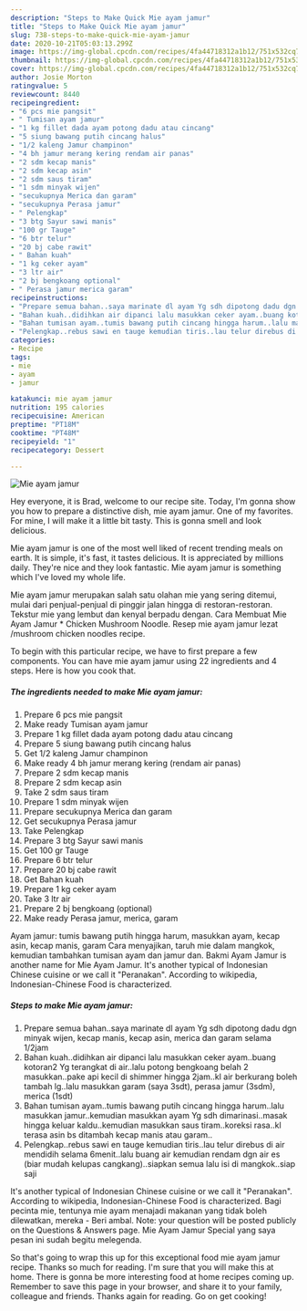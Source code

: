 ```yaml
---
description: "Steps to Make Quick Mie ayam jamur"
title: "Steps to Make Quick Mie ayam jamur"
slug: 738-steps-to-make-quick-mie-ayam-jamur
date: 2020-10-21T05:03:13.299Z
image: https://img-global.cpcdn.com/recipes/4fa44718312a1b12/751x532cq70/mie-ayam-jamur-foto-resep-utama.jpg
thumbnail: https://img-global.cpcdn.com/recipes/4fa44718312a1b12/751x532cq70/mie-ayam-jamur-foto-resep-utama.jpg
cover: https://img-global.cpcdn.com/recipes/4fa44718312a1b12/751x532cq70/mie-ayam-jamur-foto-resep-utama.jpg
author: Josie Morton
ratingvalue: 5
reviewcount: 8440
recipeingredient:
- "6 pcs mie pangsit"
- " Tumisan ayam jamur"
- "1 kg fillet dada ayam potong dadu atau cincang"
- "5 siung bawang putih cincang halus"
- "1/2 kaleng Jamur champinon"
- "4 bh jamur merang kering rendam air panas"
- "2 sdm kecap manis"
- "2 sdm kecap asin"
- "2 sdm saus tiram"
- "1 sdm minyak wijen"
- "secukupnya Merica dan garam"
- "secukupnya Perasa jamur"
- " Pelengkap"
- "3 btg Sayur sawi manis"
- "100 gr Tauge"
- "6 btr telur"
- "20 bj cabe rawit"
- " Bahan kuah"
- "1 kg ceker ayam"
- "3 ltr air"
- "2 bj bengkoang optional"
- " Perasa jamur merica garam"
recipeinstructions:
- "Prepare semua bahan..saya marinate dl ayam Yg sdh dipotong dadu dgn minyak wijen, kecap manis, kecap asin, merica dan garam selama 1/2jam"
- "Bahan kuah..didihkan air dipanci lalu masukkan ceker ayam..buang kotoran2 Yg terangkat di air..lalu potong bengkoang belah 2 masukkan..pake api kecil di shimmer hingga 2jam..kl air berkurang boleh tambah lg..lalu masukkan garam (saya 3sdt), perasa jamur (3sdm), merica (1sdt)"
- "Bahan tumisan ayam..tumis bawang putih cincang hingga harum..lalu masukkan jamur..kemudian masukkan ayam Yg sdh dimarinasi..masak hingga keluar kaldu..kemudian masukkan saus tiram..koreksi rasa..kl terasa asin bs ditambah kecap manis atau garam.."
- "Pelengkap..rebus sawi en tauge kemudian tiris..lau telur direbus di air mendidih selama 6menit..lalu buang air kemudian rendam dgn air es (biar mudah kelupas cangkang)..siapkan semua lalu isi di mangkok..siap saji"
categories:
- Recipe
tags:
- mie
- ayam
- jamur

katakunci: mie ayam jamur 
nutrition: 195 calories
recipecuisine: American
preptime: "PT18M"
cooktime: "PT48M"
recipeyield: "1"
recipecategory: Dessert

---
```



![Mie ayam jamur](https://img-global.cpcdn.com/recipes/4fa44718312a1b12/751x532cq70/mie-ayam-jamur-foto-resep-utama.jpg)

Hey everyone, it is Brad, welcome to our recipe site. Today, I'm gonna show you how to prepare a distinctive dish, mie ayam jamur. One of my favorites. For mine, I will make it a little bit tasty. This is gonna smell and look delicious.

Mie ayam jamur is one of the most well liked of recent trending meals on earth. It is simple, it's fast, it tastes delicious. It is appreciated by millions daily. They're nice and they look fantastic. Mie ayam jamur is something which I've loved my whole life.

Mie ayam jamur merupakan salah satu olahan mie yang sering ditemui, mulai dari penjual-penjual di pinggir jalan hingga di restoran-restoran. Tekstur mie yang lembut dan kenyal berpadu dengan. Cara Membuat Mie Ayam Jamur * Chicken Mushroom Noodle. Resep mie ayam jamur lezat /mushroom chicken noodles recipe.


To begin with this particular recipe, we have to first prepare a few components. You can have mie ayam jamur using 22 ingredients and 4 steps. Here is how you cook that.

<!--inarticleads1-->

##### The ingredients needed to make Mie ayam jamur:

1. Prepare 6 pcs mie pangsit
1. Make ready  Tumisan ayam jamur
1. Prepare 1 kg fillet dada ayam potong dadu atau cincang
1. Prepare 5 siung bawang putih cincang halus
1. Get 1/2 kaleng Jamur champinon
1. Make ready 4 bh jamur merang kering (rendam air panas)
1. Prepare 2 sdm kecap manis
1. Prepare 2 sdm kecap asin
1. Take 2 sdm saus tiram
1. Prepare 1 sdm minyak wijen
1. Prepare secukupnya Merica dan garam
1. Get secukupnya Perasa jamur
1. Take  Pelengkap
1. Prepare 3 btg Sayur sawi manis
1. Get 100 gr Tauge
1. Prepare 6 btr telur
1. Prepare 20 bj cabe rawit
1. Get  Bahan kuah
1. Prepare 1 kg ceker ayam
1. Take 3 ltr air
1. Prepare 2 bj bengkoang (optional)
1. Make ready  Perasa jamur, merica, garam


Ayam jamur: tumis bawang putih hingga harum, masukkan ayam, kecap asin, kecap manis, garam Cara menyajikan, taruh mie dalam mangkok, kemudian tambahkan tumisan ayam dan jamur dan. Bakmi Ayam Jamur is another name for Mie Ayam Jamur. It&#39;s another typical of Indonesian Chinese cuisine or we call it &#34;Peranakan&#34;. According to wikipedia, Indonesian-Chinese Food is characterized. 

<!--inarticleads2-->

##### Steps to make Mie ayam jamur:

1. Prepare semua bahan..saya marinate dl ayam Yg sdh dipotong dadu dgn minyak wijen, kecap manis, kecap asin, merica dan garam selama 1/2jam
1. Bahan kuah..didihkan air dipanci lalu masukkan ceker ayam..buang kotoran2 Yg terangkat di air..lalu potong bengkoang belah 2 masukkan..pake api kecil di shimmer hingga 2jam..kl air berkurang boleh tambah lg..lalu masukkan garam (saya 3sdt), perasa jamur (3sdm), merica (1sdt)
1. Bahan tumisan ayam..tumis bawang putih cincang hingga harum..lalu masukkan jamur..kemudian masukkan ayam Yg sdh dimarinasi..masak hingga keluar kaldu..kemudian masukkan saus tiram..koreksi rasa..kl terasa asin bs ditambah kecap manis atau garam..
1. Pelengkap..rebus sawi en tauge kemudian tiris..lau telur direbus di air mendidih selama 6menit..lalu buang air kemudian rendam dgn air es (biar mudah kelupas cangkang)..siapkan semua lalu isi di mangkok..siap saji


It&#39;s another typical of Indonesian Chinese cuisine or we call it &#34;Peranakan&#34;. According to wikipedia, Indonesian-Chinese Food is characterized. Bagi pecinta mie, tentunya mie ayam menajadi makanan yang tidak boleh dilewatkan, mereka - Beri ambal. Note: your question will be posted publicly on the Questions &amp; Answers page. Mie Ayam Jamur Special yang saya pesan ini sudah begitu melegenda. 

So that's going to wrap this up for this exceptional food mie ayam jamur recipe. Thanks so much for reading. I'm sure that you will make this at home. There is gonna be more interesting food at home recipes coming up. Remember to save this page in your browser, and share it to your family, colleague and friends. Thanks again for reading. Go on get cooking!

